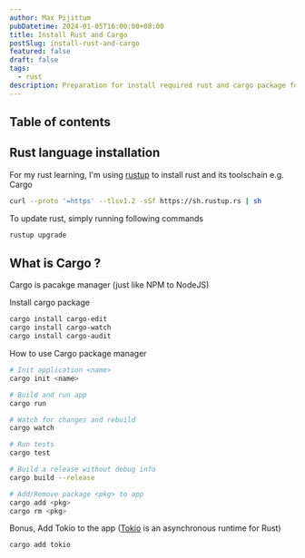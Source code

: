 ```yaml
---
author: Max Pijittum
pubDatetime: 2024-01-05T16:00:00+08:00
title: Install Rust and Cargo
postSlug: install-rust-and-cargo
featured: false
draft: false
tags:
  - rust
description: Preparation for install required rust and cargo package for developments.
---
```


## Table of contents

## Rust language installation

For my rust learning, I'm using [rustup](https://rustup.rs/) to install rust and its toolschain e.g. Cargo

```sh
curl --proto '=https' --tlsv1.2 -sSf https://sh.rustup.rs | sh
```

To update rust, simply running following commands

```sh
rustup upgrade
```

## What is Cargo ?

Cargo is pacakge manager (just like NPM to NodeJS)

Install cargo package

```sh
cargo install cargo-edit
cargo install cargo-watch
cargo install cargo-audit
```

How to use Cargo package manager

```sh
# Init application <name>
cargo init <name>

# Build and run app
cargo run

# Watch for changes and rebuild
cargo watch

# Run tests
cargo test

# Build a release without debug info
cargo build --release

# Add/Remove package <pkg> to app
cargo add <pkg>
cargo rm <pkg>
```

Bonus, Add Tokio to the app ([Tokio](https://tokio.rs/) is an asynchronous runtime for Rust)

```sh
cargo add tokio
```
